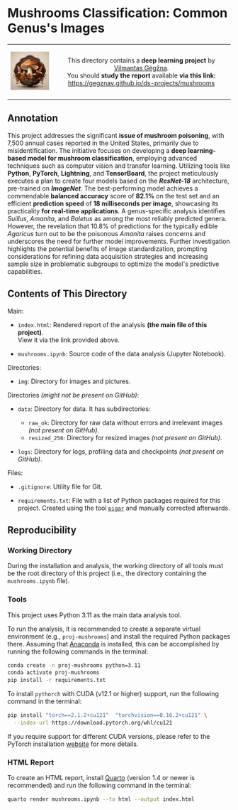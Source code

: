 # Mushrooms Classification: Common Genus's Images

<table width="100%">
  <tr>
  <td width="20%">
  <p align="center">
  
  <img src="img/logo-mini.png">

  </p>
  </td> 
  <td width="80%" align="center">
  
  This directory contains a **deep learning project** by [Vilmantas Gėgžna](https://github.com/GegznaV).  
You should **study the report** available **via this link:**  
<https://gegznav.github.io/ds-projects/mushrooms>   

  </td>
  </tr>
</table>

## Annotation

This project addresses the significant **issue of mushroom poisoning**, with 7,500 annual cases reported in the United States, primarily due to misidentification. The initiative focuses on developing a **deep learning-based model for mushroom classification**, employing advanced techniques such as computer vision and transfer learning. Utilizing tools like **Python**, **PyTorch**, **Lightning**, and **TensorBoard**, the project meticulously executes a plan to create four models based on the ***ResNet-18*** architecture, pre-trained on ***ImageNet***. The best-performing model achieves a commendable **balanced accuracy** score of **82.1%** on the test set and an efficient **prediction speed** of **18 milliseconds per image**, showcasing its practicality **for real-time applications**. A genus-specific analysis identifies *Suillus*, *Amanita*, and *Boletus* as among the most reliably predicted genera. However, the revelation that 10.8% of predictions for the typically edible *Agaricus* turn out to be the poisonous *Amanita* raises concerns and underscores the need for further model improvements. Further investigation highlights the potential benefits of image standardization, prompting considerations for refining data acquisition strategies and increasing sample size in problematic subgroups to optimize the model's predictive capabilities.

## Contents of This Directory

Main:


- `index.html`:
Rendered report of the analysis **(the main file of this project)**.  
View it via the link provided above.

- `mushrooms.ipynb`:
Source code of the data analysis (Jupyter Notebook).


Directories:

- `img`:
Directory for images and pictures.


Directories *(might not be present on GitHub)*:

- `data`:
Directory for data. It has subdirectories:
    - `raw_ok`:
    Directory for raw data without errors and irrelevant images *(not present on GitHub)*.
    - `resized_256`:
    Directory for resized images *(not present on GitHub)*.

- `logs`:
  Directory for logs, profiling data and checkpoints *(not present on GitHub)*.


Files:

- `.gitignore`:
Utility file for Git.

- `requirements.txt`: 
File with a list of Python packages required for this project.
Created using the tool [`pigar`](https://github.com/damnever/pigar) and manually corrected afterwards.

## Reproducibility

### Working Directory

During the installation and analysis, the working directory of all tools must
 be the root directory of this project 
(i.e., the directory containing the `mushrooms.ipynb` file).

### Tools

This project uses Python 3.11 as the main data analysis tool.

To run the analysis, it is recommended to create a separate virtual environment 
(e.g., `proj-mushrooms`) and install the required Python packages there.
Assuming that [Anaconda](https://www.anaconda.com/download) is installed, this can be accomplished by running the following commands in the terminal:

```bash
conda create -n proj-mushrooms python=3.11
conda activate proj-mushrooms
pip install -r requirements.txt
```

To install `pythorch` with CUDA (v12.1 or higher) support, run the following command in the terminal:
```bash
pip install "torch==2.1.2+cu121"  "torchvision==0.16.2+cu121" \
  --index-url https://download.pytorch.org/whl/cu121
```

If you require support for different CUDA versions, please refer to the PyTorch installation [website](https://pytorch.org/get-started/locally/) for more details.

### HTML Report

To create an HTML report, install [Quarto](https://quarto.org/docs/download/) (version 1.4 or newer is recommended) and run the following command in the terminal:

```bash
quarto render mushrooms.ipynb --to html --output index.html
```

